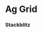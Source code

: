 # Ag Grid

<TableOfContents></TableOfContents>

### Stackblitz

<Playground :frameworkMarkup="AGGridExamples" :config="{ ...config, withoutDemo: true }"></Playground>

<script lang="ts">
import Vue from 'vue';
import Component from 'vue-class-component'; 
import {getButtonCodeSamples} from "@porsche-design-system/shared"; 
import type { Theme } from '@/models'; 
import {getAgGridCodeSamples} from "shared/src"; 

@Component
export default class Code extends Vue {
  config = { themeable: true, spacing: 'inline', embedStackblitz: true };

  get theme(): Theme {
    return this.$store.getters.playgroundTheme;
  }

  AGGridExamples = getAgGridCodeSamples();
}
</script>
